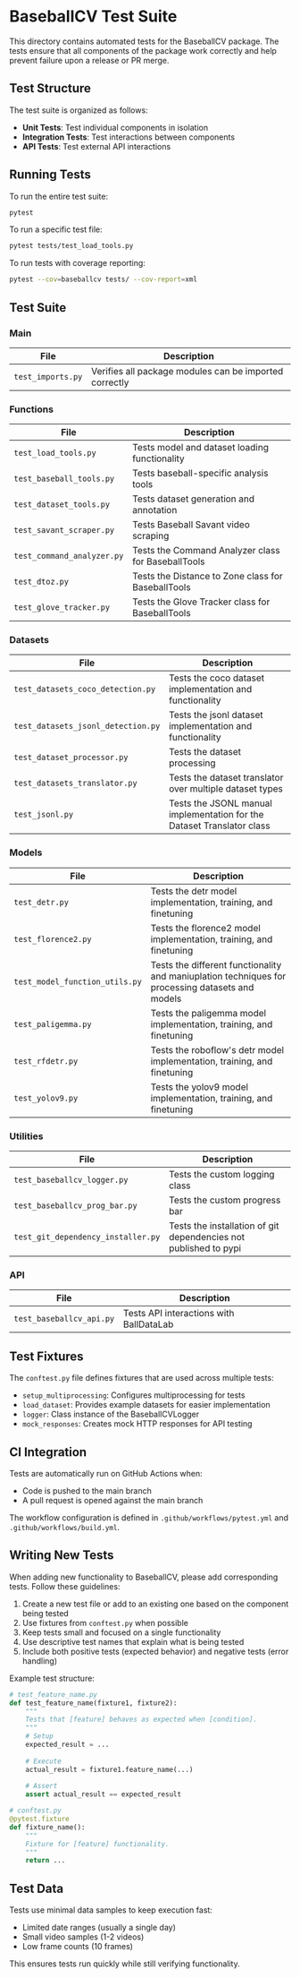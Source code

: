 # BaseballCV Test Suite

This directory contains automated tests for the BaseballCV package. The tests ensure that all components of the package work correctly and help prevent failure upon a release or PR merge.

## Test Structure

The test suite is organized as follows:

- **Unit Tests**: Test individual components in isolation
- **Integration Tests**: Test interactions between components
- **API Tests**: Test external API interactions

## Running Tests

To run the entire test suite:

```bash
pytest
```

To run a specific test file:

```bash
pytest tests/test_load_tools.py
```

To run tests with coverage reporting:

```bash
pytest --cov=baseballcv tests/ --cov-report=xml
```

## Test Suite

### Main
| File | Description |
|------|-------------|
| `test_imports.py` | Verifies all package modules can be imported correctly |

### Functions
| File | Description |
|------|-------------|
| `test_load_tools.py` | Tests model and dataset loading functionality |
| `test_baseball_tools.py` | Tests baseball-specific analysis tools |
| `test_dataset_tools.py` | Tests dataset generation and annotation |
| `test_savant_scraper.py` | Tests Baseball Savant video scraping |
| `test_command_analyzer.py` | Tests the Command Analyzer class for BaseballTools |
| `test_dtoz.py` | Tests the Distance to Zone class for BaseballTools |
| `test_glove_tracker.py` | Tests the Glove Tracker class for BaseballTools |

### Datasets
| File | Description |
|------|-------------|
| `test_datasets_coco_detection.py` | Tests the coco dataset implementation and functionality |
| `test_datasets_jsonl_detection.py` | Tests the jsonl dataset implementation and functionality |
| `test_dataset_processor.py` | Tests the dataset processing |
| `test_datasets_translator.py` | Tests the dataset translator over multiple dataset types |
| `test_jsonl.py` | Tests the JSONL manual implementation for the Dataset Translator class |

### Models
| File | Description |
|------|-------------|
| `test_detr.py` | Tests the detr model implementation, training, and finetuning |
| `test_florence2.py` | Tests the florence2 model implementation, training, and finetuning |
| `test_model_function_utils.py` | Tests the different functionality and maniuplation techniques for processing datasets and models | 
| `test_paligemma.py` | Tests the paligemma model implementation, training, and finetuning |
| `test_rfdetr.py` | Tests the roboflow's detr model implementation, training, and finetuning |
| `test_yolov9.py` | Tests the yolov9 model implementation, training, and finetuning |

### Utilities
| File | Description |
|------|-------------|
| `test_baseballcv_logger.py` | Tests the custom logging class |
| `test_baseballcv_prog_bar.py` | Tests the custom progress bar |
| `test_git_dependency_installer.py` | Tests the installation of git dependencies not published to pypi |

### API
| File | Description |
|------|-------------|
| `test_baseballcv_api.py` | Tests API interactions with BallDataLab |


## Test Fixtures

The `conftest.py` file defines fixtures that are used across multiple tests:

- `setup_multiprocessing`: Configures multiprocessing for tests
- `load_dataset`: Provides example datasets for easier implementation
- `logger`: Class instance of the BaseballCVLogger
- `mock_responses`: Creates mock HTTP responses for API testing

## CI Integration

Tests are automatically run on GitHub Actions when:
- Code is pushed to the main branch
- A pull request is opened against the main branch

The workflow configuration is defined in `.github/workflows/pytest.yml` and `.github/workflows/build.yml`.

## Writing New Tests

When adding new functionality to BaseballCV, please add corresponding tests. Follow these guidelines:

1. Create a new test file or add to an existing one based on the component being tested
2. Use fixtures from `conftest.py` when possible
3. Keep tests small and focused on a single functionality
4. Use descriptive test names that explain what is being tested
5. Include both positive tests (expected behavior) and negative tests (error handling)

Example test structure:

```python
# test_feature_name.py
def test_feature_name(fixture1, fixture2):
    """
    Tests that [feature] behaves as expected when [condition].
    """
    # Setup
    expected_result = ...
    
    # Execute
    actual_result = fixture1.feature_name(...)
    
    # Assert
    assert actual_result == expected_result
```

```python
# conftest.py
@pytest.fixture
def fixture_name():
    """
    Fixture for [feature] functionality.
    """
    return ...
```

## Test Data

Tests use minimal data samples to keep execution fast:
- Limited date ranges (usually a single day)
- Small video samples (1-2 videos)
- Low frame counts (10 frames)

This ensures tests run quickly while still verifying functionality.
